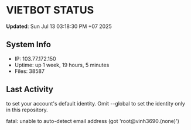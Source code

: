 # VIETBOT STATUS
**Updated**: Sun Jul 13 03:18:30 PM +07 2025

## System Info
- IP: 103.77.172.150
- Uptime: up 1 week, 19 hours, 5 minutes
- Files: 38587

## Last Activity

to set your account's default identity.
Omit --global to set the identity only in this repository.

fatal: unable to auto-detect email address (got 'root@vinh3690.(none)')
